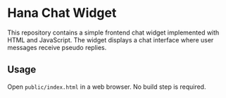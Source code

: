 # Hana Chat Widget

This repository contains a simple frontend chat widget implemented with HTML and JavaScript.
The widget displays a chat interface where user messages receive pseudo replies.

## Usage
Open `public/index.html` in a web browser. No build step is required.
